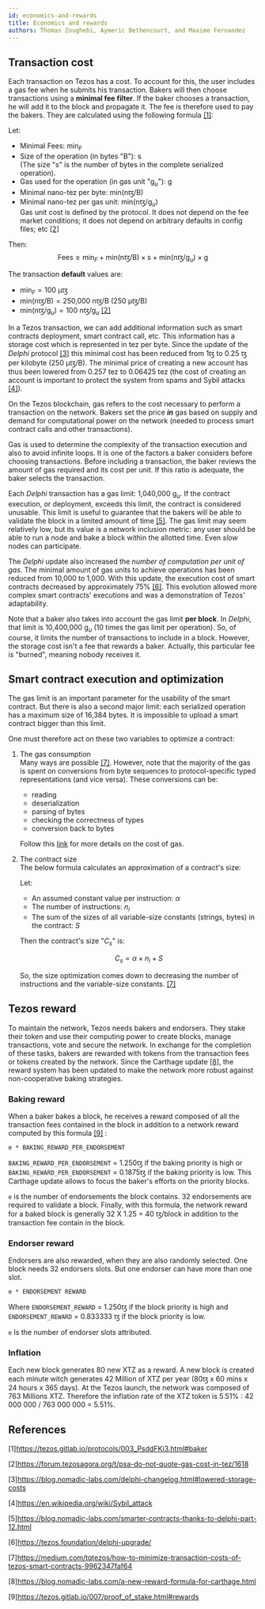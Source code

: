 ```yaml
---
id: economics-and-rewards
title: Economics and rewards
authors: Thomas Zoughebi, Aymeric Bethencourt, and Maxime Fernandez
---
```



## Transaction cost
Each transaction on Tezos has a cost. To account for this, the user includes a gas fee when he submits his transaction. Bakers will then choose transactions using a **minimal fee filter**. If the baker chooses a transaction, he will add it to the block and propagate it. The fee is therefore used to pay the bakers. They are calculated using the following formula [[1]](https://opentezos.com/tezos-basics/economics_and_reward#referencess):

Let:
- Minimal Fees: $\text{min}_{F}$
- Size of the operation (in bytes "$\text{B}$"): $\text{s}$  
  (The size "$\text{s}$" is the number of bytes in the complete serialized operation).
- Gas used for the operation (in gas unit "$\text{g}_u$"): $\text{g}$
- Minimal nano-tez per byte: $\text{min(nꜩ/B)}$
- Minimal nano-tez per gas unit: $\text{min(nꜩ/}\text{g}_u\text{)}$  
  Gas unit cost is defined by the protocol. It does not depend on the fee market conditions; it does not depend on arbitrary defaults in config files; etc [[2]](https://opentezos.com/tezos-basics/economics_and_reward#referencess)

Then:
$$
    \text{Fees}\geq\text{min}_{F}+\text{min(nꜩ/B)}\times\text{s}+\text{min(nꜩ/}\text{g}_u\text{)}\times\text{g}
$$

The transaction **default** values are:
- $\text{min}_{F}=\text{100 µꜩ}$
- $\text{min(nꜩ/B)}=\text{250,000 nꜩ/B}\text{ (250 µꜩ/B)}$
- $\text{min(nꜩ/}\text{g}_u)=\text{100 nꜩ/}\text{g}_u$ [[2]](https://opentezos.com/tezos-basics/economics_and_reward#referencess)

In a Tezos transaction, we can add additional information such as smart contracts deployment, smart contract call, etc. This information has a storage cost which is represented in tez per byte. Since the update of the *Delphi* protocol [[3]](https://opentezos.com/tezos-basics/economics_and_reward#referencess) this minimal cost has been reduced from 1ꜩ to 0.25 ꜩ per kilobyte (250 µꜩ/B). The minimal price of creating a new account has thus been lowered from 0.257 tez to 0.06425 tez (the cost of creating an account is important to protect the system from spams and Sybil attacks [[4]](https://opentezos.com/tezos-basics/economics_and_reward#referencess)).

On the Tezos blockchain, gas refers to the cost necessary to perform a transaction on the network. Bakers set the price **_in_** gas based on supply and demand for computational power on the network (needed to process smart contract calls and other transactions).

Gas is used to determine the complexity of the transaction execution and also to avoid infinite loops. It is one of the factors a baker considers before choosing transactions. Before including a transaction, the baker reviews the amount of gas required and its cost per unit. If this ratio is adequate, the baker selects the transaction.

Each *Delphi* transaction has a gas limit: 1,040,000 $\text{g}_u$. If the contract execution, or deployment, exceeds this limit, the contract is considered unusable. This limit is useful to guarantee that the bakers will be able to validate the block in a limited amount of time [[5]](https://opentezos.com/tezos-basics/economics_and_reward#referencess). The gas limit may seem relatively low, but its value is a network inclusion metric: any user should be able to run a node and bake a block within the allotted time. Even *slow* nodes can participate.

The *Delphi* update also increased the *number of computation per unit of gas*. The minimal amount of gas units to achieve operations has been reduced from 10,000 to 1,000. With this update, the execution cost of smart contracts decreased by approximately 75% [[6]](https://opentezos.com/tezos-basics/economics_and_reward#referencess). This evolution allowed more complex smart contracts' executions and was a demonstration of Tezos' adaptability.

Note that a baker also takes into account the gas limit **per block**. In *Delphi*, that limit is 10,400,000 $\text{g}_u$ (10 times the gas limit per operation). So, of course, it limits the number of transactions to include in a block. However, the storage cost isn't a fee that rewards a baker. Actually, this particular fee is "burned", meaning nobody receives it.

## Smart contract execution and optimization
The gas limit is an important parameter for the usability of the smart contract. But there is also a second major limit: each serialized operation has a maximum size of 16,384 bytes. It is impossible to upload a smart contract bigger than this limit.

One must therefore act on these two variables to optimize a contract:

1. The gas consumption  
   Many ways are possible [[7]](https://opentezos.com/tezos-basics/economics_and_reward#referencess). However, note that the majority of the gas is spent on conversions from byte sequences to protocol-specific typed representations (and vice versa). These conversions can be:
   - reading
   - deserialization
   - parsing of bytes
   - checking the correctness of types
   - conversion back to bytes
   
   Follow this [link](https://gitlab.com/morley-framework/morley/-/blob/1f4ad392173a49752f1326a9dd4a4d5b7f6c5e70/docs/gasConsumption.md) for more details on the cost of gas.

2. The contract size  
   The below formula calculates an approximation of a contract's size:

   Let:
   - An assumed constant value per instruction: $\alpha$
   - The number of instructions: $n_i$
   - The sum of the sizes of all variable-size constants (strings, bytes) in the contract: $S$

    Then the contract's size "$C_s$" is:

    $$
      C_s=\alpha\times n_i+S
    $$

    So, the size optimization comes down to decreasing the number of instructions and the variable-size constants. [[7]](https://opentezos.com/tezos-basics/economics_and_reward#referencess)

## Tezos reward
To maintain the network, Tezos needs bakers and endorsers. They stake their token and use their computing power to create blocks, manage transactions, vote and secure the network. In exchange for the completion of these tasks, bakers are rewarded with tokens from the transaction fees or tokens created by the network. Since the Carthage update [[8]](https://opentezos.com/tezos-basics/economics_and_reward#referencess), the reward system has been updated to make the network more robust against non-cooperative baking strategies. 


### Baking reward
When a baker bakes a block, he receives a reward composed of all the transaction fees contained in the block in addition to a network reward computed by this formula [[9]](https://opentezos.com/tezos-basics/economics_and_reward#referencess) :
```	
e * BAKING_REWARD_PER_ENDORSEMENT
```
`BAKING_REWARD_PER_ENDORSEMENT` = 1.250ꜩ if the baking priority is high or `BAKING_REWARD_PER_ENDORSEMENT` = 0.1875ꜩ if the baking priority is low. This Carthage update allows to focus the baker's efforts on the priority blocks.
 
`e` is the number of endorsements the block contains. 32 endorsements are required to validate a block.
Finally, with this formula, the network reward for a baked block is generally 32 X 1.25 = 40 ꜩ/block in addition to the transaction fee contain in the block.

### Endorser reward
Endorsers are also rewarded, when they are also randomly selected. One block needs 32 endorsers slots. But one endorser can have more than one slot.
```	
e * ENDORSEMENT REWARD
```
Where `ENDORSEMENT_REWARD` = 1.250ꜩ if the block priority is high and `ENDORSEMENT_REWARD` = 0.833333 ꜩ if the block priority is low.

`e` Is the number of endorser slots attributed.

### Inflation
Each new block generates 80 new XTZ as a reward. A new block is created each minute witch generates 42 Million of XTZ per year (80ꜩ x 60 mins x 24 hours x 365 days). At the Tezos launch, the network was composed of 763 Millions XTZ. 
Therefore the inflation rate of the XTZ token is 5.51% : 42 000 000 / 763 000 000 = 5.51%.


## References
[1]https://tezos.gitlab.io/protocols/003_PsddFKi3.html#baker

[2]https://forum.tezosagora.org/t/psa-do-not-quote-gas-cost-in-tez/1618

[3]https://blog.nomadic-labs.com/delphi-changelog.html#lowered-storage-costs

[4]https://en.wikipedia.org/wiki/Sybil_attack

[5]https://blog.nomadic-labs.com/smarter-contracts-thanks-to-delphi-part-12.html

[6]https://tezos.foundation/delphi-upgrade/

[7]https://medium.com/tqtezos/how-to-minimize-transaction-costs-of-tezos-smart-contracts-9962347faf64

[8]https://blog.nomadic-labs.com/a-new-reward-formula-for-carthage.html

[9]https://tezos.gitlab.io/007/proof_of_stake.html#rewards